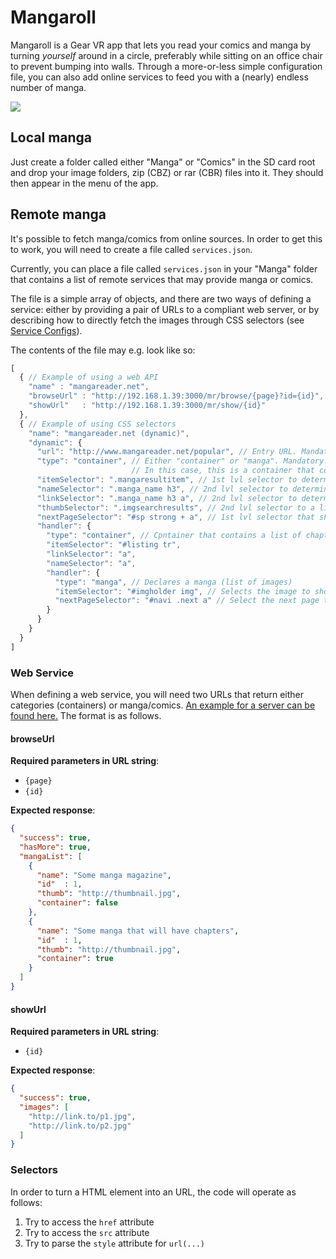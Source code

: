 # Mangaroll

Mangaroll is a Gear VR app that lets you read your comics and manga by turning *yourself* around in a circle, preferably while sitting on an office chair to prevent bumping into walls. Through a more-or-less simple configuration file, you can also add online services to feed you with a (nearly) endless number of manga.

<a href="https://www.youtube.com/watch?v=t6HZ2MknAIY">![](http://www.zomg.ch/mangaroll.jpg)</a>

## Local manga

Just create a folder called either "Manga" or "Comics" in the SD card root and drop your image folders, zip (CBZ) or rar (CBR) files into it. They should then appear in the menu of the app.

## Remote manga

It's possible to fetch manga/comics from online sources. In order to get this to work, you will need to create a file called `services.json`.

Currently, you can place a file called `services.json` in your "Manga" folder that contains a list of remote services that may provide manga or comics.

The file is a simple array of objects, and there are two ways of defining a service: either by providing a pair of URLs to a compliant web server, or by describing how to directly fetch the images through CSS selectors (see [Service Configs](https://github.com/EusthEnoptEron/Mangaroll/wiki/Service-Configs)).

The contents of the file may e.g. look like so:

```javascript
[
  { // Example of using a web API
    "name" : "mangareader.net",
    "browseUrl" : "http://192.168.1.39:3000/mr/browse/{page}?id={id}",
    "showUrl"   : "http://192.168.1.39:3000/mr/show/{id}"
  },
  { // Example of using CSS selectors
    "name": "mangareader.net (dynamic)",
    "dynamic": {
      "url": "http://www.mangareader.net/popular", // Entry URL. Mandatory.
      "type": "container", // Either "container" or "manga". Mandatory. 
                           // In this case, this is a container that contains a list of manga titles
      "itemSelector": ".mangaresultitem", // 1st lvl selector to determine the child items. Mandatory.
      "nameSelector": ".manga_name h3", // 2nd lvl selector to determine the name of a child item. Mandatory.
      "linkSelector": ".manga_name h3 a", // 2nd lvl selector to determine the link to the item. Mandatory.
      "thumbSelector": ".imgsearchresults", // 2nd lvl selector to a link of a thumbnail
      "nextPageSelector": "#sp strong + a", // 1st lvl selector that should return the link to the next page or nothing
      "handler": {
        "type": "container", // Cpntainer that contains a list of chapters
        "itemSelector": "#listing tr",
        "linkSelector": "a",
        "nameSelector": "a",
        "handler": {
          "type": "manga", // Declares a manga (list of images)
          "itemSelector": "#imgholder img", // Selects the image to show
          "nextPageSelector": "#navi .next a" // Select the next page to fetch
        }
      }
    }
  }
]
```

### Web Service

When defining a web service, you will need two URLs that return either categories (containers) or manga/comics. [An example for a server can be found here.](https://gist.github.com/EusthEnoptEron/4e032a5bd8ee4049654b1d828816d9e1) The format is as follows.

#### browseUrl

**Required parameters in URL string**:
  - `{page}`
  - `{id}`

**Expected response**:
```json
{
  "success": true,
  "hasMore": true,
  "mangaList": [
    {
      "name": "Some manga magazine",
      "id"  : 1,
      "thumb": "http://thumbnail.jpg",
      "container": false
    },
    {
      "name": "Some manga that will have chapters",
      "id"  : 1,
      "thumb": "http://thumbnail.jpg",
      "container": true
    }
  ]
}
```


#### showUrl

**Required parameters in URL string**:
  - `{id}`

**Expected response**:
```json
{
  "success": true,
  "images": [
    "http://link.to/p1.jpg",
    "http://link.to/p2.jpg"
  ]
}
```

### Selectors

In order to turn a HTML element into an URL, the code will operate as follows:

1. Try to access the `href` attribute
2. Try to access the `src` attribute
3. Try to parse the `style` attribute for `url(...)`
